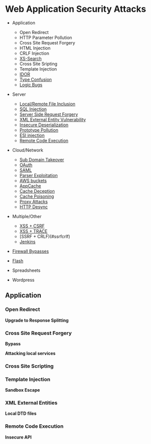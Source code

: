 # Web Application Security Attacks

* Application
	* Open Redirect
	* HTTP Parameter Pollution
	* Cross Site Request Forgery
	* HTML Injection
	* CRLF Injection
	* [XS-Search](#xssearch)
	* Cross Site Sripting
	* Template Injection
	* [IDOR](#idor)
	* [Type Confusion](#type)
	* [Logic Bugs](#logic)
* Server
	* [Local/Remote File Inclusion](#lfi)
	* [SQL Injection](#sqli)
	* [Server Side Request Forgery](#ssrf)
	* [XML External Entity Vulnerability](#xxe)
	* [Insecure Deserialization](#deserialization)
	* [Prototype Pollution](#proto)
	* [ESI injection](#esi)
	* [Remote Code Execution](#rce)

* Cloud/Network
	* [Sub Domain Takeover](#sub)
	* [OAuth](#oauth)
	* [SAML](#saml)
	* [Parser Exploitation](#parser)
	* [AWS buckets](#aws)
	* [AppCache](#appcache)
	* [Cache Deception](#cached)
	* [Cache Poisoning](#cachep)
	* [Proxy Attacks](#proxy)
	* [HTTP Desync](#httpd)

* Multiple/Other
	* [XSS + CSRF](#xsscsrf)
	* [XSS + TRACE](#xsstrace)
	* [SSRF + CRLF)(#ssrfcrlf)
	* [Jenkins](#jenkins)


* [Firewall Bypasses](#fire)
* [Flash](#flash)

* Spreadsheets
* Wordpress

<h2 id="application">Application</h2>

<h3 id="open">Open Redirect</h3>

<b>Upgrade to Response Splitting</b>

<h3 id="csrf">Cross Site Request Forgery</h3>

<b>Bypass</b>


<b>Attacking local services</b>

<h3 id="xss">Cross Site Scripting</h3>

<b></b>

<h3 id="ti">Template Injection</h3>

<b>Sandbox Escape</b>

<h3 id="xxe">XML External Entities</h3>

<b>Local DTD files</b>

<h3 id="rce">Remote Code Execution</h3>

<b>Insecure API</b>
